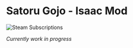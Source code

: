 # Satoru Gojo - Isaac Mod
![Steam Subscriptions](https://img.shields.io/steam/subscriptions/3159985495)

*Currently work in progress*